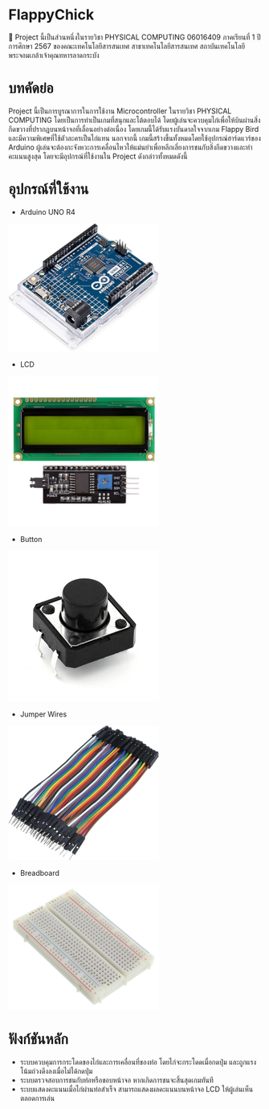 # FlappyChick
📌 Project นี้เป็นส่วนหนึ่งในรายวิชา PHYSICAL COMPUTING 06016409 ภาคเรียนที่ 1 ปีการศึกษา 2567 ของคณะเทคโนโลยีสารสนเทศ สาขาเทคโนโลยีสารสนเทศ สถาบันเทคโนโลยีพระจอมเกล้าเจ้าคุณทหารลาดกระบัง

# บทคัดย่อ
Project นี้เป็นการบูรณาการในการใช้งาน Microcontroller ในรายวิชา PHYSICAL COMPUTING โดยเป็นการทำเป็นเกมที่สนุกและโต้ตอบได้ โดยผู้เล่นจะควบคุมไก่เพื่อให้บินผ่านสิ่งกีดขวางที่ปรากฏบนหน้าจอที่เลื่อนอย่างต่อเนื่อง โดยเกมนี้ได้รับแรงบันดาลใจจากเกม Flappy Bird และมีความพิเศษที่ใช้ตัวละครเป็นไก่แทน นอกจากนี้ เกมนี้สร้างขึ้นทั้งหมดโดยใช้อุปกรณ์ฮาร์ดแวร์ของ Arduino ผู้เล่นจะต้องกะจังหวะการเคลื่อนไหวให้แม่นยำเพื่อหลีกเลี่ยงการชนกับสิ่งกีดขวางและทำคะแนนสูงสุด โดยจะมีอุปกรณ์ที่ใช้งานใน Project ดังกล่าวทั้งหมดดังนี้

# อุปกรณ์ที่ใช้งาน
* Arduino UNO R4
<img src="Pics/Arduino.jpg" alt="Arduino UNO R4" width="300"/>

* LCD
<img src="Pics/LCD-Display-with-I2C-Module.jpg" alt="LCD" width="300"/>

* Button
<img src="Pics/Button.jpg" alt="Button" width="300"/>

* Jumper Wires
<img src="Pics/JumperWires.jpg" alt="Jumper Wires" width="300"/>

* Breadboard
<img src="Pics/Breadboard.jpg" alt="Breadboard" width="300"/>

# ฟังก์ชันหลัก
* ระบบควบคุมการกระโดดของไก่และการเคลื่อนที่ของท่อ โดยไก่จะกระโดดเมื่อกดปุ่ม และถูกแรงโน้มถ่วงดึงลงเมื่อไม่ได้กดปุ่ม
* ระบบตรวจสอบการชนกับท่อหรือขอบหน้าจอ หากเกิดการชนจะสิ้นสุดเกมทันที
* ระบบแสดงคะแนนเมื่อไก่ผ่านท่อสำเร็จ สามารถแสดงผลคะแนนบนหน้าจอ LCD ให้ผู้เล่นเห็นตลอดการเล่น
